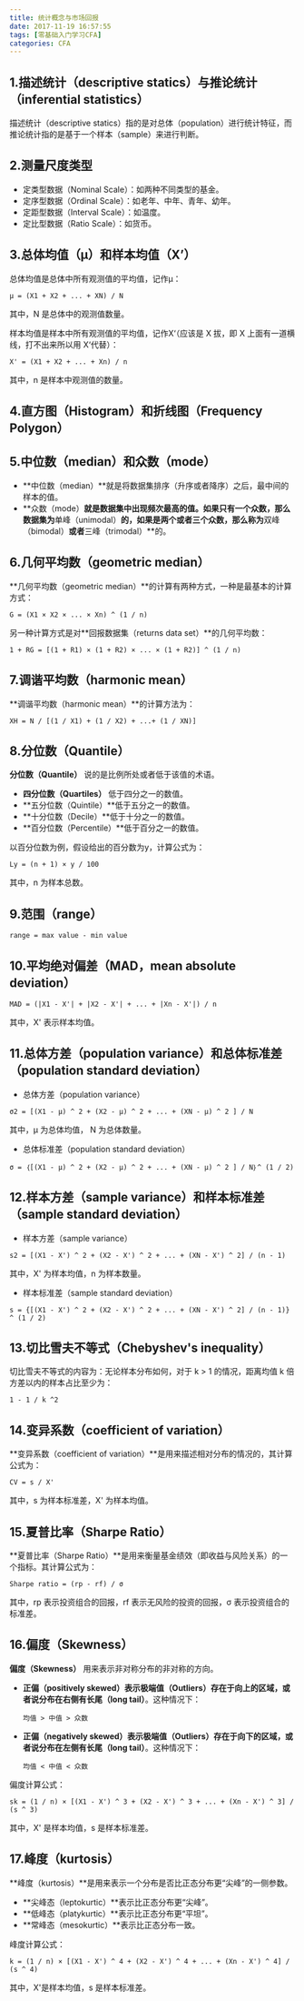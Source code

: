 ```yaml
---
title: 统计概念与市场回报
date: 2017-11-19 16:57:55
tags: [零基础入门学习CFA]
categories: CFA
---
```




## 1.描述统计（descriptive statics）与推论统计（inferential statistics）

描述统计（descriptive statics）指的是对总体（population）进行统计特征，而推论统计指的是基于一个样本（sample）来进行判断。



## 2.测量尺度类型

* 定类型数据（Nominal Scale）：如两种不同类型的基金。
* 定序型数据（Ordinal Scale）：如老年、中年、青年、幼年。
* 定距型数据（Interval Scale）：如温度。
* 定比型数据（Ratio Scale）：如货币。



## 3.总体均值（μ）和样本均值（X’）

总体均值是总体中所有观测值的平均值，记作μ：

```
μ = (X1 + X2 + ... + XN) / N
```

其中，N 是总体中的观测值数量。

样本均值是样本中所有观测值的平均值，记作X‘（应该是 X 拔，即 X 上面有一道横线，打不出来所以用 X‘代替）：

```
X' = (X1 + X2 + ... + Xn) / n
```

其中，n 是样本中观测值的数量。



## 4.直方图（Histogram）和折线图（Frequency Polygon）



## 5.中位数（median）和众数（mode）

* **中位数（median）**就是将数据集排序（升序或者降序）之后，最中间的样本的值。
* **众数（mode）**就是数据集中出现频次最高的值。如果只有一个众数，那么数据集为**单峰（unimodal）**的，如果是两个或者三个众数，那么称为**双峰（bimodal）**或者**三峰（trimodal）**的。



## 6.几何平均数（geometric median）

**几何平均数（geometric median）**的计算有两种方式，一种是最基本的计算方式：

```
G = (X1 × X2 × ... × Xn) ^ (1 / n)
```

另一种计算方式是对**回报数据集（returns data set）**的几何平均数：

```
1 + RG = [(1 + R1) × (1 + R2) × ... × (1 + R2)] ^ (1 / n)
```



## 7.调谐平均数（harmonic mean）

**调谐平均数（harmonic mean）**的计算方法为：

```
XH = N / [(1 / X1) + (1 / X2) + ...+ (1 / XN)]
```



## 8.分位数（Quantile）

**分位数（Quantile）** 说的是比例所处或者低于该值的术语。

* **四分位数（Quartiles）** 低于四分之一的数值。
* **五分位数（Quintile）**低于五分之一的数值。
* **十分位数（Decile）**低于十分之一的数值。
* **百分位数（Percentile）**低于百分之一的数值。

以百分位数为例，假设给出的百分数为y，计算公式为：

```
Ly = (n + 1) × y / 100
```

其中，n 为样本总数。



## 9.范围（range）

```
range = max value - min value
```



## 10.平均绝对偏差（MAD，mean absolute deviation）

```
MAD = (|X1 - X'| + |X2 - X'| + ... + |Xn - X'|) / n
```

其中，X' 表示样本均值。



## 11.总体方差（population variance）和总体标准差（population standard deviation）

* 总体方差（population variance）

```
σ2 = [(X1 - μ) ^ 2 + (X2 - μ) ^ 2 + ... + (XN - μ) ^ 2 ] / N
```

其中，μ 为总体均值， N 为总体数量。

* 总体标准差（population standard deviation）

```
σ = ｛[(X1 - μ) ^ 2 + (X2 - μ) ^ 2 + ... + (XN - μ) ^ 2 ] / N｝^ (1 / 2)
```



## 12.样本方差（sample variance）和样本标准差（sample standard deviation）

* 样本方差（sample variance）

```
s2 = [(X1 - X') ^ 2 + (X2 - X') ^ 2 + ... + (XN - X') ^ 2] / (n - 1)
```

其中，X' 为样本均值，n 为样本数量。

* 样本标准差（sample standard deviation）

```
s = {[(X1 - X') ^ 2 + (X2 - X') ^ 2 + ... + (XN - X') ^ 2] / (n - 1)} ^ (1 / 2)
```



## 13.切比雪夫不等式（Chebyshev's inequality）

切比雪夫不等式的内容为：无论样本分布如何，对于 k > 1 的情况，距离均值 k 倍方差以内的样本占比至少为：

```
1 - 1 / k ^2
```



## 14.变异系数（coefficient of variation）

**变异系数（coefficient of variation）**是用来描述相对分布的情况的，其计算公式为：

```
CV = s / X'
```

其中，s 为样本标准差，X' 为样本均值。



## 15.夏普比率（Sharpe Ratio）

**夏普比率（Sharpe Ratio）**是用来衡量基金绩效（即收益与风险关系）的一个指标。其计算公式为：

```
Sharpe ratio = (rp - rf) / σ
```

其中，rp 表示投资组合的回报，rf 表示无风险的投资的回报，σ 表示投资组合的标准差。



## 16.偏度（Skewness）

**偏度（Skewness）** 用来表示非对称分布的非对称的方向。

* **正偏（positively skewed）**表示**极端值（Outliers）**存在于向上的区域，或者说分布在右侧有**长尾（long tail）**。这种情况下：

  ```
  均值 > 中值 > 众数
  ```

* **正偏（negatively skewed）**表示**极端值（Outliers）**存在于向下的区域，或者说分布在左侧有**长尾（long tail）**。这种情况下：

  ```
  均值 < 中值 < 众数
  ```

偏度计算公式：

```
sk = (1 / n) × [(X1 - X') ^ 3 + (X2 - X') ^ 3 + ... + (Xn - X') ^ 3] / (s ^ 3)
```

其中，X' 是样本均值，s 是样本标准差。



## 17.峰度（kurtosis）

**峰度（kurtosis）**是用来表示一个分布是否比正态分布更“尖峰”的一侧参数。

* **尖峰态（leptokurtic）**表示比正态分布更“尖峰”。
* **低峰态（platykurtic）**表示比正态分布更“平坦”。
* **常峰态（mesokurtic）**表示比正态分布一致。

峰度计算公式：

```
k = (1 / n) × [(X1 - X') ^ 4 + (X2 - X') ^ 4 + ... + (Xn - X') ^ 4] / (s ^ 4)
```

其中，X'是样本均值，s 是样本标准差。





